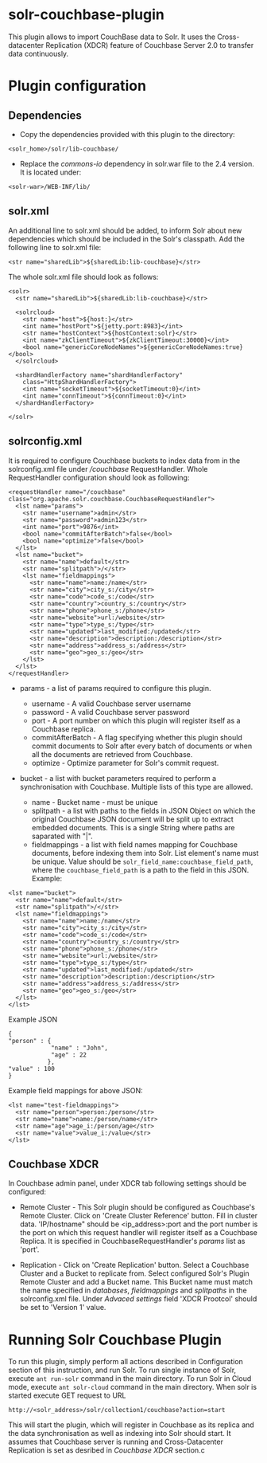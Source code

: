 solr-couchbase-plugin
=====================

This plugin allows to import CouchBase data to Solr. It uses the Cross-datacenter Replication (XDCR) feature of Couchbase Server 2.0 to transfer data continuously.

# Plugin configuration


## Dependencies

* Copy the dependencies provided with this plugin to the directory:
```
<solr_home>/solr/lib-couchbase/
```
* Replace the *commons-io* dependency in solr.war file to the 2.4 version. It is located under:
```
<solr-war>/WEB-INF/lib/
```


## solr.xml

An additional line to solr.xml should be added, to inform Solr about new dependencies which should be included in the Solr's classpath. Add the following line to solr.xml file:

```
<str name="sharedLib">${sharedLib:lib-couchbase}</str>
```

The whole solr.xml file should look as follows:

```
<solr>
  <str name="sharedLib">${sharedLib:lib-couchbase}</str>

  <solrcloud>
    <str name="host">${host:}</str>
    <int name="hostPort">${jetty.port:8983}</int>
    <str name="hostContext">${hostContext:solr}</str>
    <int name="zkClientTimeout">${zkClientTimeout:30000}</int>
    <bool name="genericCoreNodeNames">${genericCoreNodeNames:true}</bool>
  </solrcloud>

  <shardHandlerFactory name="shardHandlerFactory"
    class="HttpShardHandlerFactory">
    <int name="socketTimeout">${socketTimeout:0}</int>
    <int name="connTimeout">${connTimeout:0}</int>
  </shardHandlerFactory>

</solr>
```


## solrconfig.xml

It is required to configure Couchbase buckets to index data from in the solrconfig.xml file under */couchbase* RequestHandler. Whole RequestHandler configuration should look as following:

```
<requestHandler name="/couchbase" class="org.apache.solr.couchbase.CouchbaseRequestHandler">
  <lst name="params">
    <str name="username">admin</str>
    <str name="password">admin123</str>
    <int name="port">9876</int>
    <bool name="commitAfterBatch">false</bool>
    <bool name="optimize">false</bool>
  </lst>
  <lst name="bucket">
    <str name="name">default</str>
    <str name="splitpath">/</str>
    <lst name="fieldmappings">
      <str name="name">name:/name</str>
      <str name="city">city_s:/city</str>
      <str name="code">code_s:/code</str>
      <str name="country">country_s:/country</str>
      <str name="phone">phone_s:/phone</str>
      <str name="website">url:/website</str>
      <str name="type">type_s:/type</str>
      <str name="updated">last_modified:/updated</str>
      <str name="description">description:/description</str>
      <str name="address">address_s:/address</str>
      <str name="geo">geo_s:/geo</str>
    </lst>
  </lst>
</requestHandler>
```

* params - a list of params required to configure this plugin.
  - username - A valid Couchbase server username
  - password - A valid Couchbase server password
  - port - A port number on which this plugin will register itself as a Couchbase replica.
  - commitAfterBatch - A flag specifying whether this plugin should commit documents to Solr after every batch of documents or when all the documents are retrieved from Couchbase.
  - optimize - Optimize parameter for Solr's commit request.
  
* bucket - a list with bucket parameters required to perform a synchronisation with Couchbase. Multiple lists of this type are allowed.
  - name - Bucket name - must be unique
  - splitpath - a list with paths to the fields in JSON Object on which the original Couchbase JSON document will be split up to extract embedded documents. This is a single String where paths are saparated with "|".
  - fieldmappings - a list with field names mapping for Couchbase documents, before indexing them into Solr. List element's name must be unique. Value should be `solr_field_name:couchbase_field_path`, where the `couchbase_field_path` is a path to the field in this JSON. Example:
```
<lst name="bucket">
  <str name="name">default</str>
  <str name="splitpath">/</str>
  <lst name="fieldmappings">
    <str name="name">name:/name</str>
    <str name="city">city_s:/city</str>
    <str name="code">code_s:/code</str>
    <str name="country">country_s:/country</str>
    <str name="phone">phone_s:/phone</str>
    <str name="website">url:/website</str>
    <str name="type">type_s:/type</str>
    <str name="updated">last_modified:/updated</str>
    <str name="description">description:/description</str>
    <str name="address">address_s:/address</str>
    <str name="geo">geo_s:/geo</str>
  </lst>
</lst>
```    
Example JSON
```
{
"person" : { 
            "name" : "John",
            "age" : 22
           },
"value" : 100
}
```

Example field mappings for above JSON:
```
<lst name="test-fieldmappings">
  <str name="person">person:/person</str>
  <str name="name">name:/person/name</str>
  <str name="age">age_i:/person/age</str>
  <str name="value">value_i:/value</str>
</lst>
```


## Couchbase XDCR

In Couchbase admin panel, under XDCR tab following settings should be configured:

* Remote Cluster - This Solr plugin should be configured as Couchbase's Remote Cluster. Click on 'Create Cluster Reference' button. Fill in cluster data. 'IP/hostname" should be <ip_address>:port and the port number is the port on which this request handler will register itself as a Couchbase Replica. It is specified in CouchbaseRequestHandler's *params* list as 'port'.
 
* Replication - Click on 'Create Replication' button. Select a Couchbase Cluster and a Bucket to replicate from. Select configured Solr's Plugin Remote Cluster and add a Bucket name. This Bucket name must match the name specified in *databases*, *fieldmappings* and *splitpaths* in the solrconfig.xml file. Under *Advaced settings* field 'XDCR Prootcol' should be set to 'Version 1' value.


# Running Solr Couchbase Plugin

To run this plugin, simply perform all actions described in Configuration section of this instruction, and run Solr. To run single instance of Solr, execute `ant run-solr` command in the main directory. To run Solr in Cloud mode, execute `ant solr-cloud` command in the main directory. When solr is started execute GET request to URL

```
http://<solr_address>/solr/collection1/couchbase?action=start
```

This will start the plugin, which will register in Couchbase as its replica and the data synchronisation as well as indexing into Solr should start. It assumes that Couchbase server is running and Cross-Datacenter Replication is set as desribed in *Couchbase XDCR* section.c
